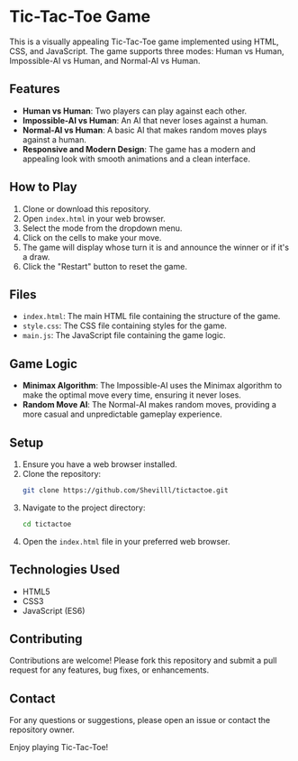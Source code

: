 # Tic-Tac-Toe Game

This is a visually appealing Tic-Tac-Toe game implemented using HTML, CSS, and JavaScript. The game supports three modes: Human vs Human, Impossible-AI vs Human, and Normal-AI vs Human.

## Features

-   **Human vs Human**: Two players can play against each other.
-   **Impossible-AI vs Human**: An AI that never loses against a human.
-   **Normal-AI vs Human**: A basic AI that makes random moves plays against a human.
-   **Responsive and Modern Design**: The game has a modern and appealing look with smooth animations and a clean interface.

## How to Play

1. Clone or download this repository.
2. Open `index.html` in your web browser.
3. Select the mode from the dropdown menu.
4. Click on the cells to make your move.
5. The game will display whose turn it is and announce the winner or if it's a draw.
6. Click the "Restart" button to reset the game.

## Files

-   `index.html`: The main HTML file containing the structure of the game.
-   `style.css`: The CSS file containing styles for the game.
-   `main.js`: The JavaScript file containing the game logic.

## Game Logic

-   **Minimax Algorithm**: The Impossible-AI uses the Minimax algorithm to make the optimal move every time, ensuring it never loses.
-   **Random Move AI**: The Normal-AI makes random moves, providing a more casual and unpredictable gameplay experience.

## Setup

1. Ensure you have a web browser installed.
2. Clone the repository:
    ```bash
    git clone https://github.com/Shevilll/tictactoe.git
    ```
3. Navigate to the project directory:
    ```bash
    cd tictactoe
    ```
4. Open the `index.html` file in your preferred web browser.

## Technologies Used

-   HTML5
-   CSS3
-   JavaScript (ES6)

## Contributing

Contributions are welcome! Please fork this repository and submit a pull request for any features, bug fixes, or enhancements.

## Contact

For any questions or suggestions, please open an issue or contact the repository owner.

Enjoy playing Tic-Tac-Toe!
